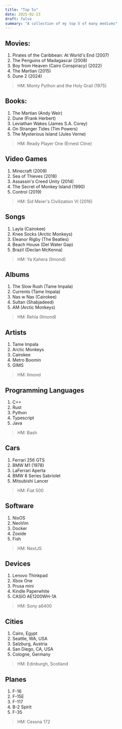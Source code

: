 ```yaml
---
title: "Top 5s"
date: 2025-02-23
draft: false
summary: "A collection of my top 5 of many mediums"
---
```

## Movies:
1. Pirates of the Caribbean: At World's End (2007)
2. The Penguins of Madagascar (2008)
3. Boy from Heaven (Cairo Conspiracy) (2022)
4. The Martian (2015)
5. Dune 2 (2024)
> HM: Monty Python and the Holy Grail (1975)

## Books:
1. The Martian (Andy Weir)
2. Dune (Frank Herbert)
3. Leviathan Wakes (James S.A. Corey)
4. On Stranger Tides (Tim Powers)
5. The Mysterious Island (Jules Verne)
> HM: Ready Player One (Ernest Cline)

## Video Games
1. Minecraft (2009)
2. Sea of Thieves (2018)
3. Assassin's Creed Unity (2014)
4. The Secret of Monkey Island (1990)
5. Control (2019)
> HM: Sid Meier's Civilization VI (2016)

## Songs
1. Layla (Cairokee)
2. Knee Socks (Arctic Monkeys)
3. Eleanor Rigby (The Beatles)
4. Beach House (Del Water Gap)
5. Brazil (Declan McKenna)
> HM: Ya Kahera (Ilmond)

## Albums
1. The Slow Rush (Tame Impala)
2. Currents (Tame Impala)
3. Nas w Nas (Cairokee)
4. Sultan (Shabjadeed)
5. AM (Arctic Monkeys)
> HM: Rehla (Ilmond)

## Artists
1. Tame Impala
2. Arctic Monkeys
3. Cairokee
4. Metro Boomin
5. GIMS
> HM: Ilmond

## Programming Languages
1. C++
2. Rust
3. Python
4. Typescript
5. Java
> HM: Bash

## Cars
1. Ferrari 256 GTS
2. BMW M1 (1978)
3. LaFerrari Aperta
4. BMW 8 Series Sabriolet
5. Mitsubishi Lancer
> HM: Fiat 500

## Software
1. NixOS
2. NeoVim
3. Docker
4. Zoxide
5. Fish
> HM: NextJS

## Devices
1. Lenovo Thinkpad
2. Xbox One
3. Prusa mini
4. Kindle Paperwhite
5. CASIO AE1200WH-1A
> HM: Sony a6400

## Cities
1. Cairo, Egypt
2. Seattle, WA, USA
3. Salzburg, Austria
4. San Diego, CA, USA
5. Cologne, Germany
> HM: Edinburgh, Scotland

## Planes
1. F-16
2. F-15E
3. F-117
4. B-2 Spirit
5. F-35
> HM: Cessna 172
